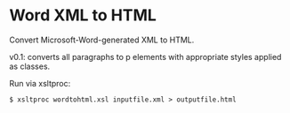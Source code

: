 # Word XML to HTML

Convert Microsoft-Word-generated XML to HTML.

v0.1: converts all paragraphs to p elements with appropriate styles applied as classes.

Run via xsltproc: 

    $ xsltproc wordtohtml.xsl inputfile.xml > outputfile.html